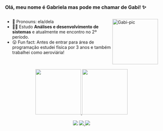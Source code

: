 ### Olá, meu nome é Gabriela mas pode me chamar de Gabi! ✨
##


<a href="https://ibb.co/KhXtTWr"><img align="right" alt="Gabi-pic" height="150" src="https://i.ibb.co/B3th0BC/My-project-6.png" border="0"></a>

     
- 🙋 Pronouns: ela/dela
- 👩‍🎓 Estudo **Análises e desenvolvimento de sistemas** e atualmente me encontro no 2º período.
- 😛 Fun fact: Antes de entrar para área de programação estudei física por 3 anos e também trabalhei como aeroviária! 


##

<br>

<div align="center">
  <a href="https://github.com/gafesantos">
  <img height="150em" src="https://github-readme-stats.vercel.app/api?username=gafesantos&show_icons=true&theme=radical&include_all_commits=true&count_private=true"/>
  <img height="150em" src="![Gabriela's GitHub stats](https://github-readme-stats.vercel.app/api?username=gafesantos&show_icons=true&theme=radical)"/>
</div>

  <br>
  <div  align="center"> 
  <a href="https://www.linkedin.com/in/gafesantos/" target="_blank"><img src="https://img.shields.io/badge/-LinkedIn-%230077B5?style=for-the-badge&logo=linkedin&logoColor=white" target="_blank"></a>   
  <a href="https://instagram.com/gafesantos" target="_blank"><img src="https://img.shields.io/badge/-Instagram-%23E4405F?style=for-the-badge&logo=instagram&logoColor=white"</a>
  <a href = "mailto:gabrielaferreiras96@gmail.com"><img src="https://img.shields.io/badge/-Gmail-%23333?style=for-the-badge&logo=gmail&logoColor=white" target="_blank"></a>
  
</div>

   
 
